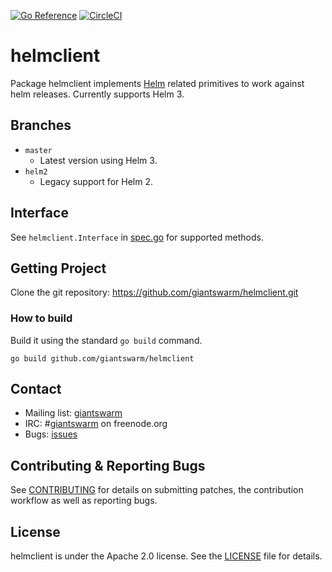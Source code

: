 [![Go Reference](https://pkg.go.dev/badge/github.com/giantswarm/helmclient.svg)](https://pkg.go.dev/github.com/giantswarm/helmclient)
[![CircleCI](https://dl.circleci.com/status-badge/img/gh/giantswarm/helmclient/tree/master.svg?style=svg)](https://dl.circleci.com/status-badge/redirect/gh/giantswarm/helmclient/tree/master)

# helmclient

Package helmclient implements [Helm] related primitives to work against helm
releases. Currently supports Helm 3.

## Branches

- `master`
    - Latest version using Helm 3.
- `helm2`
    - Legacy support for Helm 2.

## Interface

See `helmclient.Interface` in [spec.go] for supported methods.

## Getting Project

Clone the git repository: https://github.com/giantswarm/helmclient.git

### How to build

Build it using the standard `go build` command.

```
go build github.com/giantswarm/helmclient
```

## Contact

- Mailing list: [giantswarm](https://groups.google.com/forum/!forum/giantswarm)
- IRC: #[giantswarm](irc://irc.freenode.org:6667/#giantswarm) on freenode.org
- Bugs: [issues](https://github.com/giantswarm/helmclient/issues)

## Contributing & Reporting Bugs

See [CONTRIBUTING](CONTRIBUTING.md) for details on submitting patches, the
contribution workflow as well as reporting bugs.

## License

helmclient is under the Apache 2.0 license. See the [LICENSE](LICENSE) file
for details.

[Helm]: https://github.com/helm/helm
[spec.go]: https://github.com/giantswarm/helmclient/blob/master/spec.go
